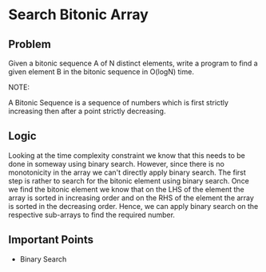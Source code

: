 # Search Bitonic Array

## Problem

Given a bitonic sequence A of N distinct elements, write a program to find a given element B in the bitonic sequence in O(logN) time.

NOTE:

A Bitonic Sequence is a sequence of numbers which is first strictly increasing then after a point strictly decreasing.

## Logic

Looking at the time complexity constraint we know that this needs to be done in someway using binary search. However, since there is no monotonicity in the array we can't directly apply binary search. The first step is rather to search for the bitonic element using binary search. Once we find the bitonic element we know that on the LHS of the element the array is sorted in increasing order and on the RHS of the element the array is sorted in the decreasing order. Hence, we can apply binary search on the respective sub-arrays to find the required number.

## Important Points

- Binary Search

